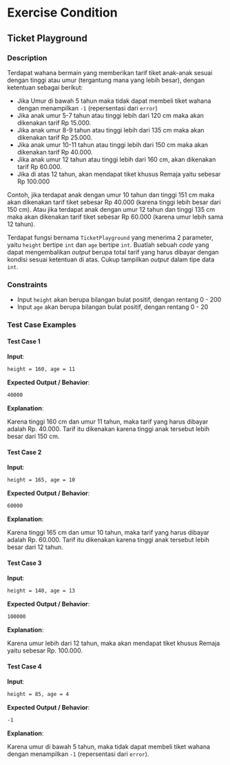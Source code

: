 # Exercise Condition

## Ticket Playground

### Description

Terdapat wahana bermain yang memberikan tarif tiket anak-anak sesuai dengan tinggi atau umur (tergantung mana yang lebih besar), dengan ketentuan sebagai berikut:

- Jika Umur di bawah 5 tahun maka tidak dapat membeli tiket wahana dengan menampilkan `-1` (repersentasi dari `error`)
- Jika anak umur 5-7 tahun atau tinggi lebih dari 120 cm maka akan dikenakan tarif Rp 15.000.
- Jika anak umur 8-9 tahun atau tinggi lebih dari 135 cm maka akan dikenakan tarif Rp 25.000.
- Jika anak umur 10-11 tahun atau tinggi lebih dari 150 cm maka akan dikenakan tarif Rp 40.000.
- Jika anak umur 12 tahun atau tinggi lebih dari 160 cm, akan dikenakan tarif Rp 60.000.
- Jika di atas 12 tahun, akan mendapat tiket khusus Remaja yaitu sebesar Rp 100.000

Contoh, jika terdapat anak dengan umur 10 tahun dan tinggi 151 cm maka akan dikenakan tarif tiket sebesar Rp 40.000 (karena tinggi lebih besar dari 150 cm). Atau jika terdapat anak dengan umur 12 tahun dan tinggi 135 cm maka akan dikenakan tarif tiket sebesar Rp 60.000 (karena umur lebih sama 12 tahun).

Terdapat fungsi bernama `TicketPlayground` yang menerima 2 parameter, yaitu `height` bertipe `int` dan `age` bertipe `int`. Buatlah sebuah _code_ yang dapat mengembalikan _output_ berupa total tarif yang harus dibayar dengan kondisi sesuai ketentuan di atas. Cukup tampilkan _output_ dalam tipe data `int`.

### Constraints

- Input `height` akan berupa bilangan bulat positif, dengan rentang 0 - 200
- Input `age` akan berupa bilangan bulat positif, dengan rentang 0 - 20

### Test Case Examples

#### Test Case 1

**Input**:

```txt
height = 160, age = 11
```

**Expected Output / Behavior**:

```txt
40000
```

**Explanation**:

Karena tinggi 160 cm dan umur 11 tahun, maka tarif yang harus dibayar adalah Rp. 40.000. Tarif itu dikenakan karena tinggi anak tersebut lebih besar dari 150 cm.

#### Test Case 2

**Input**:

```txt
height = 165, age = 10
```

**Expected Output / Behavior**:

```txt
60000
```

**Explanation**:

Karena tinggi 165 cm dan umur 10 tahun, maka tarif yang harus dibayar adalah Rp. 60.000. Tarif itu dikenakan karena tinggi anak tersebut lebih besar dari 12 tahun.

#### Test Case 3

**Input**:

```txt
height = 140, age = 13
```

**Expected Output / Behavior**:

```txt
100000
```

**Explanation**:

Karena umur lebih dari 12 tahun, maka akan mendapat tiket khusus Remaja yaitu sebesar Rp. 100.000.

#### Test Case 4

**Input**:

```txt
height = 85, age = 4
```

**Expected Output / Behavior**:

```txt
-1
```

**Explanation**:

Karena umur di bawah 5 tahun, maka tidak dapat membeli tiket wahana dengan menampilkan `-1` (repersentasi dari `error`).
